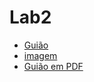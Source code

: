 # Lab2

* [Guião](https://moodle.isep.ipp.pt/)
* [imagem](./grid.tiff)
* [Guião em PDF](./intmu_Lab2.pdf)
